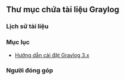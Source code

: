 ## Thư mục chứa tài liệu Graylog 

### Lịch sử tài liệu

### Mục lục

- [Hướng dẫn cài đặt Graylog 3.x](./docs/02.2.cai_dat_graylog_3.x.md)

### Người đóng góp


